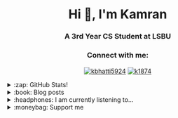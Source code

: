 <h1 align="center">Hi 👋, I'm Kamran</h1>
<h3 align="center">A 3rd Year CS Student at LSBU</h3>

<h3 align="center">Connect with me:</h3>
<p align="center">
<a
 href="https://linkedin.com/in/kbhatti5924" target="blank"><img 
align="center" 
src="https://img.shields.io/badge/LinkedIn-0077B5?style=for-the-badge&logo=linkedin&logoColor=white"
 alt="kbhatti5924" /></a>
<a 
href="https://www.hackerrank.com/k1874" target="blank"><img 
align="center" 
src="https://img.shields.io/badge/-Hackerrank-2EC866?style=for-the-badge&logo=HackerRank&logoColor=white"
 alt="k1874"/></a></p>
<details>
 <summary>:zap: GitHub Stats!</summary>
<!--START_SECTION:waka-->
📊 **This Week I Spent My Time On** 

```text
⌚︎ Time Zone: Europe/London

💬 Programming Languages: 
Dart                     7 hrs 23 mins       ████████████░░░░░░░░░░░░░   47.74% 
C                        3 hrs 31 mins       █████░░░░░░░░░░░░░░░░░░░░   22.72% 
GDScript                 1 hr 2 mins         █░░░░░░░░░░░░░░░░░░░░░░░░   6.68% 
Groovy                   1 hr                █░░░░░░░░░░░░░░░░░░░░░░░░   6.53% 
JavaScript               45 mins             █░░░░░░░░░░░░░░░░░░░░░░░░   4.91%

🔥 Editors: 
VS Code                  14 hrs 18 mins      ███████████████████████░░   92.32% 
Godot                    1 hr 2 mins         █░░░░░░░░░░░░░░░░░░░░░░░░   6.68% 
Eclipse                  9 mins              ░░░░░░░░░░░░░░░░░░░░░░░░░   0.99%

🐱‍💻 Projects: 
VICE_CHESS_ENGINE        3 hrs 34 mins       █████░░░░░░░░░░░░░░░░░░░░   23.12% 
tic_tac_toe              3 hrs 31 mins       █████░░░░░░░░░░░░░░░░░░░░   22.71% 
test_plaid               2 hrs 16 mins       ███░░░░░░░░░░░░░░░░░░░░░░   14.72% 
test_plaid_2             1 hr 33 mins        ██░░░░░░░░░░░░░░░░░░░░░░░   10.1% 
Make An Action Rpg       1 hr 2 mins         █░░░░░░░░░░░░░░░░░░░░░░░░   6.68%

💻 Operating System: 
Windows                  15 hrs 29 mins      █████████████████████████   100.0%

```

**I Mostly Code in Python** 

```text
Python                   3 repos             █████░░░░░░░░░░░░░░░░░░░░   23.08% 
Java                     3 repos             █████░░░░░░░░░░░░░░░░░░░░   23.08% 
JavaScript               2 repos             ███░░░░░░░░░░░░░░░░░░░░░░   15.38% 
Jupyter Notebook         1 repo              ██░░░░░░░░░░░░░░░░░░░░░░░   7.69% 
Shell                    1 repo              ██░░░░░░░░░░░░░░░░░░░░░░░   7.69%

```



 Last Updated on 10/09/2021
<!--END_SECTION:waka-->
</details>

<details>
<summary>:book: Blog posts</summary>
<!-- BLOG-POST-LIST:START --><table><tr>
<td><a href="https://k5924.github.io/p/choosing-a-programming-language/">Choosing a programming language</a><br/>Sun Sep 05 2021 2:19 AM</td></tr></table>
<table><tr>
<td><a href="https://k5924.github.io/p/how-investing-works/">How Investing Works</a><br/>Tue Aug 17 2021 12:17 AM</td></tr></table>
<table><tr>
<td><a href="https://k5924.github.io/p/how-to-budget/">How to Budget</a><br/>Tue Aug 17 2021 12:14 AM</td></tr></table>
<table><tr>
<td><a href="https://k5924.github.io/p/living-at-home-vs-accommodation/">Living at Home vs Accommodation</a><br/>Tue Aug 17 2021 12:12 AM</td></tr></table>
<!-- BLOG-POST-LIST:END -->
</details>

<details>
 <summary>:headphones: I am currently listening to...</summary>
 [<img src="https://novatorem-5t5wa9mq4-k5924.vercel.app/api/spotify-playing" alt="Kamrans Now Playing" width="350" />]
</details> 
 
<details> 
<summary>:moneybag: Support me</summary>

[![ko-fi](https://www.ko-fi.com/img/githubbutton_sm.svg)](https://ko-fi.com/P5P12XM2D)

<noscript><a href="https://liberapay.com/k5924/donate"><img alt="Donate using Liberapay" src="https://liberapay.com/assets/widgets/donate.svg"></a></noscript>

<p><a href="https://www.buymeacoffee.com/k5924">
<img align="left" src="https://cdn.buymeacoffee.com/buttons/v2/default-yellow.png" height="50" width="210" alt="k5924" /></a></p><br><br>
</details>





